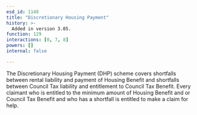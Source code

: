 ```yaml
---
esd_id: 1148
title: "Discretionary Housing Payment"
history: >-
  Added in version 3.05.
function: 129
interactions: [0, 7, 8]
powers: []
internal: false

---
```


The Discretionary Housing Payment (DHP) scheme covers shortfalls between rental liability and payment of Housing Benefit and shortfalls between Council Tax liability and entitlement to Council Tax Benefit. Every claimant who is entitled to the minimum amount of Housing Benefit and or Council Tax Benefit and who has a shortfall is entitled to make a claim for help.

